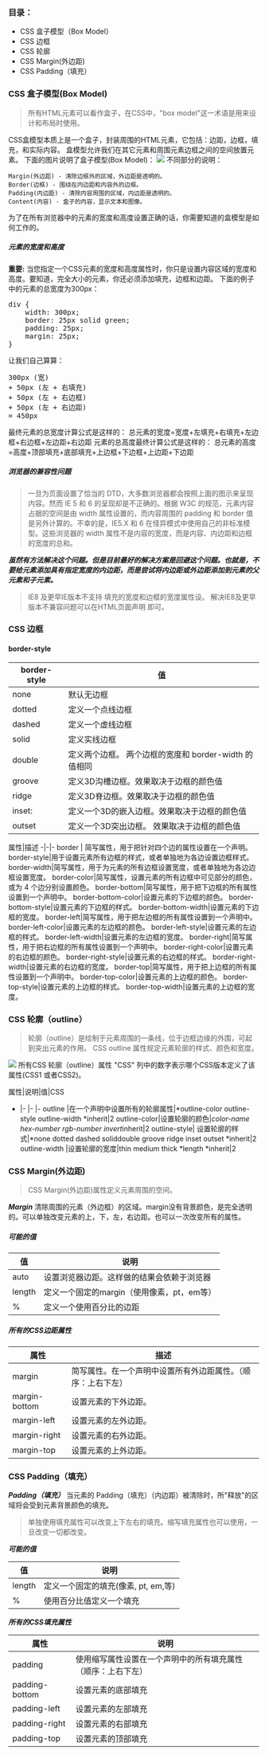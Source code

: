 ### 目录：
* CSS 盒子模型（Box Model）
* CSS 边框
* CSS 轮廓
* CSS Margin(外边距)
* CSS Padding（填充）

### CSS 盒子模型(Box Model)
>所有HTML元素可以看作盒子，在CSS中，"box model"这一术语是用来设计和布局时使用。

CSS盒模型本质上是一个盒子，封装周围的HTML元素，它包括：边距，边框，填充，和实际内容。
盒模型允许我们在其它元素和周围元素边框之间的空间放置元素。
下面的图片说明了盒子模型(Box Model)：
![](http://upload-images.jianshu.io/upload_images/1599190-02fad1cef876ab73.gif?imageMogr2/auto-orient/strip)
不同部分的说明：

    Margin(外边距) - 清除边框外的区域，外边距是透明的。
    Border(边框) - 围绕在内边距和内容外的边框。
    Padding(内边距) - 清除内容周围的区域，内边距是透明的。
    Content(内容) - 盒子的内容，显示文本和图像。

为了在所有浏览器中的元素的宽度和高度设置正确的话，你需要知道的盒模型是如何工作的。
##### 元素的宽度和高度
**重要:** 当您指定一个CSS元素的宽度和高度属性时，你只是设置内容区域的宽度和高度。要知道，完全大小的元素，你还必须添加填充，边框和边距。
下面的例子中的元素的总宽度为300px：
<pre>div {
    width: 300px;
    border: 25px solid green;
    padding: 25px;
    margin: 25px;
}</pre>
让我们自己算算：
<pre>300px (宽)
+ 50px (左 + 右填充)
+ 50px (左 + 右边框)
+ 50px (左 + 右边距)
= 450px</pre>

最终元素的总宽度计算公式是这样的：
总元素的宽度=宽度+左填充+右填充+左边框+右边框+左边距+右边距
元素的总高度最终计算公式是这样的：
总元素的高度=高度+顶部填充+底部填充+上边框+下边框+上边距+下边距

##### 浏览器的兼容性问题
>一旦为页面设置了恰当的 DTD，大多数浏览器都会按照上面的图示来呈现内容。然而 IE 5 和 6 的呈现却是不正确的。根据 W3C 的规范，元素内容占据的空间是由 width 属性设置的，而内容周围的 padding 和 border 值是另外计算的。不幸的是，IE5.X 和 6 在怪异模式中使用自己的非标准模型。这些浏览器的 width 属性不是内容的宽度，而是内容、内边距和边框的宽度的总和。

<em><strong>虽然有方法解决这个问题。但是目前最好的解决方案是回避这个问题。也就是，不要给元素添加具有指定宽度的内边距，而是尝试将内边距或外边距添加到元素的父元素和子元素。</strong></em>
>IE8 及更早IE版本不支持 填充的宽度和边框的宽度属性设。
解决IE8及更早版本不兼容问题可以在HTML页面声明 <!DOCTYPE html>即可。

### CSS 边框
#### border-style
border-style|值
-|-
none| 默认无边框
dotted|定义一个点线边框
dashed|定义一个虚线边框
solid|定义实线边框
double| 定义两个边框。 两个边框的宽度和 border-width 的值相同
groove|定义3D沟槽边框。效果取决于边框的颜色值
ridge|定义3D脊边框。效果取决于边框的颜色值
inset:|定义一个3D的嵌入边框。效果取决于边框的颜色值
outset| 定义一个3D突出边框。 效果取决于边框的颜色值

属性|描述 
-|-|-
border | 简写属性，用于把针对四个边的属性设置在一个声明。
border-style|用于设置元素所有边框的样式，或者单独地为各边设置边框样式。 
border-width|简写属性，用于为元素的所有边框设置宽度，或者单独地为各边边框设置宽度。
border-color|简写属性，设置元素的所有边框中可见部分的颜色，或为 4 个边分别设置颜色。
border-bottom|简写属性，用于把下边框的所有属性设置到一个声明中。
border-bottom-color|设置元素的下边框的颜色。
border-bottom-style|设置元素的下边框的样式。
border-bottom-width|设置元素的下边框的宽度。
border-left|简写属性，用于把左边框的所有属性设置到一个声明中。
border-left-color|设置元素的左边框的颜色。
border-left-style|设置元素的左边框的样式。
border-left-width|设置元素的左边框的宽度。
border-right|简写属性，用于把右边框的所有属性设置到一个声明中。
border-right-color|设置元素的右边框的颜色。
border-right-style|设置元素的右边框的样式。
border-right-width|设置元素的右边框的宽度。
border-top|简写属性，用于把上边框的所有属性设置到一个声明中。
border-top-color|设置元素的上边框的颜色。
border-top-style|设置元素的上边框的样式。
border-top-width|设置元素的上边框的宽度。

### CSS 轮廓（outline）
>轮廓（outline）是绘制于元素周围的一条线，位于边框边缘的外围，可起到突出元素的作用。
CSS outline 属性规定元素轮廓的样式、颜色和宽度。

![](http://upload-images.jianshu.io/upload_images/1599190-6ba58abc275daa5a.gif?imageMogr2/auto-orient/strip)
所有CSS 轮廓（outline）属性
"CSS" 列中的数字表示哪个CSS版本定义了该属性(CSS1 或者CSS2)。

属性|说明|值|CSS
- |- |- |-
outline |在一个声明中设置所有的轮廓属性|*outline-color outline-style outline-width *inherit|2
outline-color|设置轮廓的颜色|*color-name hex-number rgb-number invert*inherit|2
outline-style| 设置轮廓的样式|*none dotted dashed soliddouble groove ridge inset outset *inherit|2
outline-width |设置轮廓的宽度|thin medium thick *length *inherit|2

### CSS Margin(外边距)
>CSS Margin(外边距)属性定义元素周围的空间。

<em><b>Margin</b></em>  清除周围的元素（外边框）的区域。margin没有背景颜色，是完全透明的。可以单独改变元素的上，下，左，右边距。也可以一次改变所有的属性。
##### <em>可能的值</em>
值|说明
-|-
auto|设置浏览器边距。这样做的结果会依赖于浏览器
length|定义一个固定的margin（使用像素，pt，em等）
%|定义一个使用百分比的边距

##### <em>所有的CSS边距属性</em>

属性|描述
-|-
margin|简写属性。在一个声明中设置所有外边距属性。（顺序：上右下左）
margin-bottom|设置元素的下外边距。
margin-left|设置元素的左外边距。
margin-right|设置元素的右外边距。
margin-top|设置元素的上外边距。

### CSS Padding（填充）
<em><b>Padding（填充）</b></em>   当元素的 Padding（填充）（内边距）被清除时，所"释放"的区域将会受到元素背景颜色的填充。
>单独使用填充属性可以改变上下左右的填充。缩写填充属性也可以使用，一旦改变一切都改变。

<em><b>可能的值</b></em>

值|说明
-|-
length |定义一个固定的填充(像素, pt, em,等)
% |使用百分比值定义一个填充
<em><b>所有的CSS填充属性</b></em>

属性|说明
-|-
padding|使用缩写属性设置在一个声明中的所有填充属性（顺序：上右下左）
padding-bottom|设置元素的底部填充
padding-left|设置元素的左部填充
padding-right|设置元素的右部填充
padding-top|设置元素的顶部填充



